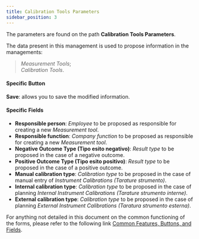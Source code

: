 ```yaml
---
title: Calibration Tools Parameters
sidebar_position: 3
---
```


The parameters are found on the path **Calibration Tools Parameters**.

The data present in this management is used to propose information in the managements:   
> *Measurement Tools*;   
> *Calibration Tools*.   

#### Specific Button

**Save**: allows you to save the modified information.  

#### Specific Fields
    
- **Responsible person**: *Employee* to be proposed as responsible for creating a new *Measurement tool*.   
- **Responsible function**: *Company function* to be proposed as responsible for creating a new *Measurement tool*.   
- **Negative Outcome Type (Tipo esito negativo)**: *Result type* to be proposed in the case of a negative outcome.   
- **Positive Outcome Type (Tipo esito positivo)**: *Result type* to be proposed in the case of a positive outcome.   
- **Manual calibration type**: *Calibration type* to be proposed in the case of manual entry of *Instrument Calibrations (Tarature strumento)*.   
- **Internal calibration type**: *Calibration type* to be proposed in the case of planning *Internal Instrument Calibrations (Tarature strumento interne)*.   
- **External calibration type**: *Calibration type* to be proposed in the case of planning *External Instrument Calibrations (Taratura strumento esterna)*.   

For anything not detailed in this document on the common functioning of the forms, please refer to the following link [Common Features, Buttons, and Fields](/docs/guide/common).